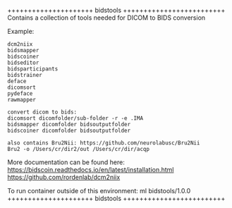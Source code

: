 

+++++++++++++++++++++ bidstools +++++++++++++++++++++++++
Contains a collection of tools needed for DICOM to BIDS conversion

Example:
```
dcm2niix
bidsmapper
bidscoiner
bidseditor
bidsparticipants
bidstrainer
deface
dicomsort
pydeface
rawmapper

convert dicom to bids:
dicomsort dicomfolder/sub-folder -r -e .IMA
bidsmapper dicomfolder bidsoutputfolder
bidscoiner dicomfolder bidsoutputfolder

also contains Bru2Nii: https://github.com/neurolabusc/Bru2Nii
Bru2 -o /Users/cr/dir2/out /Users/cr/dir/acqp
```

More documentation can be found here:
https://bidscoin.readthedocs.io/en/latest/installation.html
https://github.com/rordenlab/dcm2niix


To run container outside of this environment: ml bidstools/1.0.0
+++++++++++++++++++++ bidstools +++++++++++++++++++++++++

